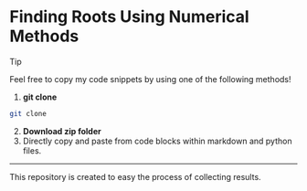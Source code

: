 # Finding Roots Using Numerical Methods

> [!TIP]
> Feel free to copy my code snippets by using one of the following methods!
>
> 1. **git clone**
> ```bash
> git clone
> ```
>
> 2. **Download zip folder**
> 3. Directly copy and paste from code blocks within markdown and python files.

***

This repository is created to easy the process of collecting results.
